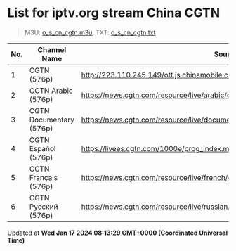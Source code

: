 # List for **iptv.org stream China CGTN**

> M3U: [o_s_cn_cgtn.m3u](/o_s_cn_cgtn.m3u), TXT: [o_s_cn_cgtn.txt](/txt/o_s_cn_cgtn.txt)

| No.  | Channel Name | Source |
| --- | ------------ | --- |
| 1 | CGTN (576p) | <http://223.110.245.149/ott.js.chinamobile.com/PLTV/3/224/3221225917/index.m3u8> |
| 2 | CGTN Arabic (576p) | <https://news.cgtn.com/resource/live/arabic/cgtn-a.m3u8> |
| 3 | CGTN Documentary (576p) | <https://news.cgtn.com/resource/live/document/cgtn-doc.m3u8> |
| 4 | CGTN Español (576p) | <https://livees.cgtn.com/1000e/prog_index.m3u8> |
| 5 | CGTN Français (576p) | <https://news.cgtn.com/resource/live/french/cgtn-f.m3u8> |
| 6 | CGTN Русский (576p) | <https://news.cgtn.com/resource/live/russian/cgtn-r.m3u8> |

Updated at **Wed Jan 17 2024 08:13:29 GMT+0000 (Coordinated Universal Time)**
